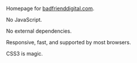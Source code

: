 Homepage for [badfrienddigital.com](https://www.badfrienddigital.com).

No JavaScript. 

No external dependencies.

Responsive, fast, and supported by most browsers.

CSS3 is magic.